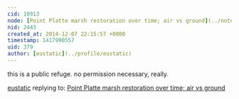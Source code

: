 ```yaml
---
cid: 10913
node: [Point Platte marsh restoration over time; air vs ground](../notes/eustatic/6-11-2012/point-platte-marsh-restoration-over-time-air-vs-ground)
nid: 2443
created_at: 2014-12-07 22:15:57 +0000
timestamp: 1417990557
uid: 379
author: [eustatic](../profile/eustatic)
---
```


this is a public refuge.  no permission necessary, really. 

[eustatic](../profile/eustatic) replying to: [Point Platte marsh restoration over time; air vs ground](../notes/eustatic/6-11-2012/point-platte-marsh-restoration-over-time-air-vs-ground)


